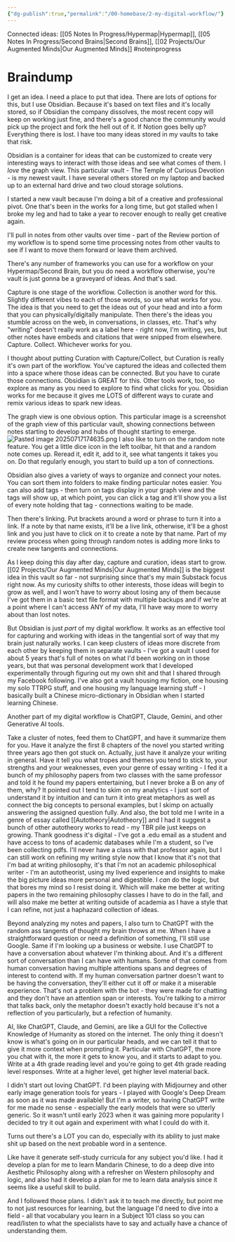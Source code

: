 ```yaml
---
{"dg-publish":true,"permalink":"/00-homebase/2-my-digital-workflow/"}
---
```


Connected ideas: [[05 Notes In Progress/Hypermap\|Hypermap]], [[05 Notes In Progress/Second Brains\|Second Brains]], [[02 Projects/Our Augmented Minds\|Our Augmented Minds]]
#noteinprogress

# Braindump
I get an idea.  I need a place to put that idea.  There are lots of options for this, but I use Obsidian.  Because it's based on text files and it's locally stored, so if Obsidian the company dissolves, the most recent copy will keep on working just fine, and there's a good chance the community would pick up the project and fork the hell out of it.  If Notion goes belly up?  Everything there is lost.  I have too many ideas stored in my vaults to take that risk.

Obsidian is a container for ideas that can be customized to create very interesting ways to interact with those ideas and see what comes of them.  I *love* the graph view.  This particular vault - The Temple of Curious Devotion - is my newest vault.  I have several others stored on my laptop and backed up to an external hard drive and two cloud storage solutions.

I started a new vault because I'm doing a bit of a creative and professional pivot.  One that's been in the works for a long time, but got stalled when I broke my leg and had to take a year to recover enough to really get creative again.

I'll pull in notes from other vaults over time - part of the Review portion of my workflow is to spend some time processing notes from other vaults to see if I want to move them forward or leave them archived.

There's any number of frameworks you can use for a workflow on your Hypermap/Second Brain, but you do need a workflow otherwise, you're vault is just gonna be a graveyard of ideas.  And that's sad.

Capture is one stage of the workflow.  Collection is another word for this.  Slightly different vibes to each of those words, so use what works for you.  The idea is that you need to get the ideas out of your head and into a form that you can physically/digitally manipulate.  Then there's the ideas you stumble across on the web, in conversations, in classes, etc.  That's why "writing" doesn't really work as a label here - right now, I'm writing, yes, but other notes have embeds and citations that were snipped from elsewhere.  Capture.  Collect.  Whichever works for you.

I thought about putting Curation with Capture/Collect, but Curation is really it's own part of the workflow.  You've captured the ideas and collected them into a space where those ideas can be connected.  But you have to curate those connections.  Obsidian is GREAT for this.  Other tools work, too, so explore as many as you need to explore to find what clicks for you.  Obsidian works for me because it gives me LOTS of different ways to curate and remix various ideas to spark new ideas.

The graph view is one obvious option.  This particular image is a screenshot of the graph view of this particular vault, showing connections between notes starting to develop and hubs of thought starting to emerge.
![Pasted image 20250717174635.png](/img/user/04%20Relic%20Archive/Pasted%20image%2020250717174635.png)
I also like to turn on the random note feature.  You get a little dice icon in the left toolbar, hit that and a random note comes up.  Reread it, edit it, add to it, see what tangents it takes you on.  Do that regularly enough, you start to build up a ton of connections.

Obsidian also gives a variety of ways to organize and connect your notes.  You can sort them into folders to make finding particular notes easier.  You can also add tags - then turn on tags display in your graph view and the tags will show up, at which point, you can click a tag and it'll show you a list of every note holding that tag - connections waiting to be made.

Then there's linking.  Put brackets around a word or phrase to turn it into a link.  If a note by that name exists, it'll be a live link, otherwise, it'll be a ghost link and you just have to click on it to create a note by that name.  Part of my review process when going through random notes is adding more links to create new tangents and connections.

As I keep doing this day after day, capture and curation, ideas start to grow.  [[02 Projects/Our Augmented Minds\|Our Augmented Minds]] is the biggest idea in this vault so far - not surprising since that's my main Substack focus right now.  As my curiosity shifts to other interests, those ideas will begin to grow as well, and I won't have to worry about losing any of them because I've got them in a basic text file format with multiple backups and if we're at a point where I can't access ANY of my data, I'll have way more to worry about than lost notes.

But Obsidian is just *part* of my digital workflow.  It works as an effective tool for capturing and working with ideas in the tangential sort of way that my brain just naturally works.  I can keep clusters of ideas more discrete from each other by keeping them in separate vaults - I've got a vault I used for about 5 years that's full of notes on what I'd been working on in those years, but that was personal development work that I developed experimentally through figuring out my own shit and that I shared through my Facebook following.  I've also got a vault housing my fiction, one housing my solo TTRPG stuff, and one housing my language learning stuff - I basically built a Chinese micro-dictionary in Obsidian when I started learning Chinese.  

Another part of my digital workflow is ChatGPT, Claude, Gemini, and other Generative AI tools.

Take a cluster of notes, feed them to ChatGPT, and have it summarize them for you.  Have it analyze the first 8 chapters of the novel you started writing three years ago then got stuck on.  Actually, just have it analyze your writing in general.  Have it tell you what tropes and themes you tend to stick to, your strengths and your weaknesses, even your genre of essay writing - I fed it a bunch of my philosophy papers from two classes with the same professor and told it he found my papers entertaining, but I never broke a B on any of them, why?  It pointed out I tend to skim on my analytics - I just sort of understand it by intuition and can turn it into great metaphors as well as connect the big concepts to personal examples, but I skimp on actually answering the assigned question fully.  And also, the bot told me I write in a genre of essay called [[Autotheory\|Autotheory]] and I had it suggest a bunch of other autotheory works to read - my TBR pile just keeps on growing.  Thank goodness it's digital - I've got a .edu email as a student and have access to tons of academic databases while I'm a student, so I've been collecting pdfs.  I'll never have a class with that professor again, but I can still work on refining my writing style now that I know that it's not that I'm bad at writing philosophy, it's that I'm not an academic philosophical writer - I'm an autotheorist, using my lived experience and insights to make the big picture ideas more personal and digestible.  I *can* do the logic, but that bores my mind so I resist doing it.  Which will make me better at writing papers in the two remaining philosophy classes I have to do in the fall, and will also make me better at writing outside of academia as I have a style that I can refine, not just a haphazard collection of ideas.

Beyond analyzing my notes and papers, I also turn to ChatGPT with the random ass tangents of thought my brain throws at me.  When I have a straightforward question or need a definition of something, I'll still use Google.  Same if I'm looking up a business or website.  I use ChatGPT to have a conversation about whatever I'm thinking about.  And it's a different sort of conversation than I can have with humans.  Some of that comes from human conversation having multiple attentions spans and degrees of interest to contend with.  If my human conversation partner doesn't want to be having the conversation, they'll either cut it off or make it a miserable experience.  That's not a problem with the bot - they were made for chatting and they don't have an attention span or interests.  You're talking to a mirror that talks back, only the metaphor doesn't exactly hold because it's not a reflection of you particularly, but a refection of humanity.

AI, like ChatGPT, Claude, and Gemini, are like a GUI for the Collective Knowledge of Humanity as stored on the internet.  The only thing it doesn't know is what's going on in our particular heads, and we can tell it that to give it more context when prompting it.  Particular with ChatGPT, the more you chat with it, the more it gets to know you, and it starts to adapt to you.  Write at a 4th grade reading level and you're going to get 4th grade reading level responses.  Write at a higher level, get higher level material back.  

I didn't start out loving ChatGPT.  I'd been playing with Midjourney and other early image generation tools for years - I played with Google's Deep Dream as soon as it was made available!  But I'm a writer, so having ChatGPT write for me made no sense - especially the early models that were so utterly generic.  So it wasn't until early 2023 when it was gaining more popularity I decided to try it out again and experiment with what I could do with it.

Turns out there's a LOT you can do, especially with its ability to just make shit up based on the next probable word in a sentence.

Like have it generate self-study curricula for any subject you'd like.  I had it develop a plan for me to learn Mandarin Chinese, to do a deep dive into Aesthetic Philosophy along with a refresher on Western philosophy and logic, and also had it develop a plan for me to learn data analysis since it seems like a useful skill to build.

And I followed those plans.  I didn't ask it to teach me directly, but point me to not just resources for learning, but the language I'd need to dive into a field - all that vocabulary you learn in a Subject 101 class so you can read/listen to what the specialists have to say and actually have a chance of understanding them.

